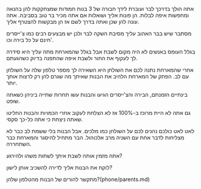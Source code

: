 אתה הולך בדרכך לבר ועוברת לידך חבורה של 3 בנות חמודות שמצחקקות להן בהנאה ומחפשות איפה לבלות. הן פונות אליך ושואלות אם אתה מכיר בר טוב בסביבה.
אתה עונה להן שכן ואתה בדרך לשם אז הן מבקשות להצטרף אליך.

מסתבר שיש בבר האהוב עליך מסיבת השקה לבר ולכן יש מבצעים רבים כמו צ'ייסרים חינם על כל בירה וכו'.

בגלל העומס באנשים לא היה מקום לשבת אבל בגלל שהמארחת מתה עליך היא סידרה לך לעקוף את התור ולשבת איפה שהתפנה בדיוק כשהגעתם.

אחרי שהמארחת נתנה לכם את השולחן היא השאירה לך מספר טלפון שלה על השולחן עם לב.
הפתק של המארחת הלהיב את הבנות שאיתך מה שגרם להן רק לרצות אותך יותר.

בינתיים הזמנתם, הבירה והצ'ייסרים הגיעו והבנות עשו תחרות שתייה ביניהן כשאתה שופט.

גם אתה לא היית מרוכז ב-100% אז לא הצלחת לעקוב אחרי הכמויות והבנות החליטו שאתה ניצחת כי אתה כל-כך סקסי.

לאט לאט כולכם נהנים לכם על השולחן כמו מלכים.
אבל הבנות בלי ששמת לב כבר לא מצליחות לדבר אחת עם השניה מרב אלכוהול.
הבר מתחיל להיסגר והמארחת כבר השתחררה.

אתה מזמין אותה לשבת איתך לשתות משהו ולהירגע?

לוקח את הבנות אליך לדירה להשכיב אותן לישון?

מתקשר להורים של הבנות מהטלפון שלהן?(phone/parents.md)
